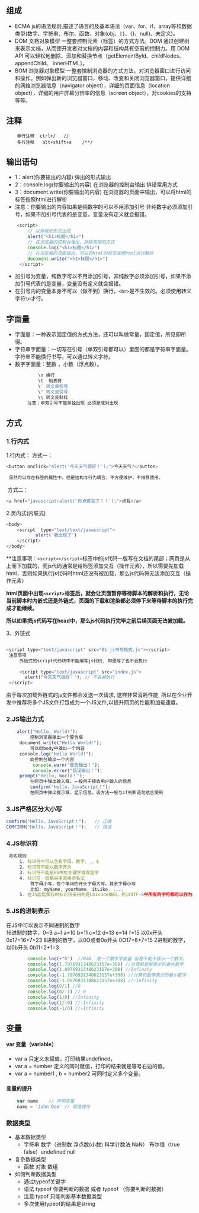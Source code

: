 ## 组成
- ECMA  js的语法规则,描述了语言的及基本语法（var、for、if、array等和数据类型(数字、字符串、布尔、函数、对象(obj、`[]`、{}、null)、未定义)。
- DOM   文档对象模型  一整套控制元素（标签）的方式方法。DOM 通过创建树来表示文档，从而使开发者对文档的内容和结构具有空前的控制力。用 DOM API 可以轻松地删除、添加和替换节点（getElementById、childNodes、appendChild、 innerHTML）。
- BOM   浏览器对象模型 一整套控制浏览器的方式方法，对浏览器窗口进行访问和操作。例如弹出新的浏览器窗口，移动、改变和关闭浏览器窗口，提供详细的网络浏览器信息（navigator object），详细的页面信息（location object），详细的用户屏幕分辨率的信息（screen object），对cookies的支持等等。

## 注释
```
	单行注释  ctrl+/   //
	多行注释   alt+shift+a    /**/
```

## 输出语句
- 1：alert(你要输出的内容)  弹出的形式输出
- 2：console.log(你要输出的内容) 在浏览器的控制台输出  排错常用方式
- 3：document.write(你要输出的内容)  在浏览器的页面中输出，可以将html的标签按照html进行解析
- 注意：你要输出的内容如果是纯数字的可以不用添加引号 非纯数字必须添加引号，如果不加引号代表的是变量，变量没有定义就会报错。

```javascript
	<script>
        // 以弹框的形式出现
        alert("<h1>标题</h1>")
        // 在浏览器的控制台输出，排除常用的方式
        console.log("<h1>标题</h1>")
        // 在浏览器的页面输出，可以将html的标签按照html进行解析
        document.write("<h1>标题</h1>")
     </script>
```
- 加引号为变量，纯数字可以不用添加引号，非纯数字必须添加引号，如果不添加引号代表的是变量，变量没有定义就会报错。
- 在引号内的变量本身不可以（做不到）换行，`<br>`是不生效的。必须使用转义字符`\n`才行。

## 字面量
- 字面量：一种表示固定值的方式方法，还可以叫做常量，固定值，所见即所得。
- 字符串字面量：一切写在引号（单双引号都可以）里面的都是字符串字面量。字符串不能换行书写，可以通过转义字符。
- 数字字面量：整数 ，小数（浮点数）。
```javascript
            \n 换行
            \t  制表符
            \' 转义单引号
            \" 转义双引号
            \\ 转义反斜杠
        注意：单双引号不能单独出现 必须是成对出现  
```

## 方式
### 1.行内式

1.行内式：
方式一：
```javascript
<button οnclick="alert('今天天气很好！');">今天天气?</button>
 
 虽然可以写在标签的属性中，但是结构与行为耦合，不方便维护，不推荐使用。
```
 方式二：
```javascript
<a href="javascript:alert('你点疼我了！！');">点我</a>
```

2.页内式(内联式)

```javascript
<body>   
	<script  type="text/text/javascript">  
           alert('我出现了')  
    </script>  
</body>
```

 **注意事项：`<script></script>`标签中的js代码一版写在文档的尾部；网页是从上而下加载的，而js代码通常是给标签添加交互（操作元素），所以需要先加载html，否则如果执行js代码时html还没有被加载，那么js代码将无法添加交互（操作元素）

**html页面中出现`<script>`标签后，就会让页面暂停等待脚本的解析和执行，无论当前脚本时内嵌式还是外链式，页面的下载和渲染都必须停下来等待脚本的执行完成才能继续。**

**所以如果把js代码写在head中，那么js代码执行完毕之前后续页面无法被加载。**

3、外链式
```javascript

<script type="text/javascript" src="01-js书写格式.js"></script>  
 注意事项  
     外链式的script代码块中不能编写js代码, 即便写了也不会执行  
     
     <script type="text/javascript" src="index.js">  
       alert("今天天气很好！"); // 不会被执行  
 </script>

```
由于每次加载外链式的js文件都会发送一次请求, 这样非常消耗性能, 所以在企业开发中推荐将多个JS文件打包成为一个JS文件,以提升网页的性能和加载速度。

### 2.JS输出方式

```javascript
	alert("Hello, World!");  
         控制浏览器弹出一个警告框  
     document.write("Hello World!");  
         可以向body中输出一个内容  
     console.log("Hello World!");  
         向控制台输出一个内容  
          console.warn("警告输出！");  
          console.error("错误输出！");  
     prompt("Hello, World！");  
         在网页中弹出输入框，一般用于接收用户输入的信息  
         comfirm("Hello，JavaScript！");  
         在网页中弹出提示框，显示信息，该方法一般与if判断语句结合使用
```

### 3.JS严格区分大小写

```javascript
comfirm("Hello，JavaScript！");   // 正确  
COMFIRM("Hello，JavaScript！");   // 错误
```

### 4.JS标识符

```javascript
 命名规则  
     1. 标识符中可以含有字母、数字、_、$  
     2. 标识符不能以数字开头  
     3. 标识符不能是ES中的关键字或保留字  
     4. 标识符一般都采用驼峰命名法  
         首字母小写，每个单词的开头字母大写，其余字母小写  
         比如: myName, yourName, itLike, ....  
     5. 在JS底层保存的标识符采用的是Unicode编码，所以UTF-8中所有的字符都可以作为标识符
```
### 5.JS的进制表示
在JS中可以表示不同进制的数字  
16进制的数字，0~9 a~f  a=10 b=11 c=12 d=13 e=14 f=15 以0x开头  0x17=16+7=23
8进制的数字，以0O或者0o开头    0O17=8+7=15
2进制的数字，以0b开头    0b11=2+1=3 
```javascript
	    console.log(+"h")  //NaN  是一个数字字面量 但是不能不表示一个数字。
	    console.log(1.7976931348623157e+308) //计算机能够表示的最大数字
        console.log(1.8976931348623157e+308) //Infinity
        console.log(-1.7976931348623157e+308) //计算机能够表示的最小数字
        console.log(-1.8976931348623157e+308) //-Infinity
        console.log(0/1) //0
        console.log(0/-1) //-0
        console.log(1/0) //Infinity
        console.log(1/-0) //-Infinity
        console.log(-1/0) //-Infinity
```

## 变量
#### var 变量（variable）
- var  a 只定义未赋值，打印结果undefined，
- var  a = number 定义的同时赋值，打印的结果就是等号右边的值。
- var a = number1 , b = number2 可同时定义多个变量。

#### 变量的提升
```javascript
	var name    // 声明变量
	name = 'John Doe' // 赋值操作

```

### 数据类型
- 基本数据类型
	- 字符串 数字（进制数 浮点数(小数) 科学计数法 NaN） 布尔值（true false）undefined null
- 复杂数据类型
	- 函数 对象 数组
- 如何判断数据类型
	- 通过typeof关键字 
	- 语法 typeof 你要判断的数据 或者  typeof （你要判断的数据）
	- 注意:typof 只能判断基本数据类型
	- 多次使用typeof的结果是string